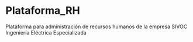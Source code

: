 # Plataforma_RH
Plataforma para administración de recursos humanos de la empresa SIVOC Ingeniería Eléctrica Especializada
